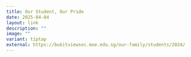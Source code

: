```yaml
---
title: Our Student, Our Pride
date: 2025-04-04
layout: link
description: ""
image: ""
variant: tiptap
external: https://bukitviewsec.moe.edu.sg/our-family/students/2024/
---
```

